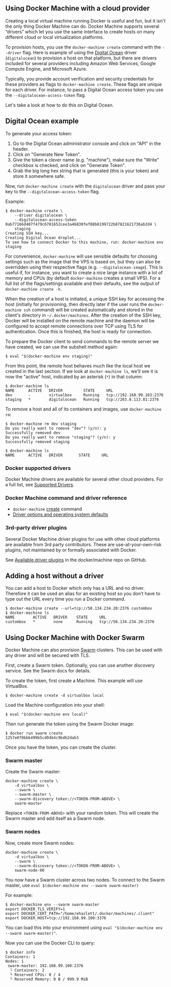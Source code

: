 <!--[metadata]>
+++
title = "Using Docker Machine with a cloud provider"
description = "Using Docker Machine with a cloud provider"
keywords = ["docker, machine, amazonec2, azure, digitalocean, google, openstack, rackspace, softlayer, virtualbox, vmwarefusion, vmwarevcloudair, vmwarevsphere, exoscale"]
[menu.main]
parent="smn_workw_machine"
weight=2
+++
<![end-metadata]-->

## Using Docker Machine with a cloud provider

Creating a local virtual machine running Docker is useful and fun, but it isn't the only thing Docker Machine can do. Docker Machine supports several
“drivers” which let you use the same interface to create hosts on many different
cloud or local virtualization platforms.

To provision hosts, you use the
`docker-machine create` command with the `--driver` flag. Here is example of using the [Digital Ocean](https://digitalocean.com) driver (`digitalocean`) to provision a host on that platform, but there are drivers included for several providers including
Amazon Web Services, Google Compute Engine, and Microsoft Azure.

Typically, you provide account verification and security credentials for these providers as flags to `docker-machine create`. These flags are unique for each
driver.  For instance, to pass a Digital Ocean access token you use the
`--digitalocean-access-token` flag.

Let's take a look at how to do this on Digital Ocean.

## Digital Ocean example

To generate your access token:

1.  Go to the Digital Ocean administrator console and click on "API" in the header.
2.  Click on "Generate New Token".
3.  Give the token a clever name (e.g. "machine"), make sure the "Write" checkbox
    is checked, and click on "Generate Token".
4.  Grab the big long hex string that is generated (this is your token) and store
    it somewhere safe.

Now, run `docker-machine create` with the `digitalocean` driver and pass your key to
the `--digitalocean-access-token` flag.

Example:

    $ docker-machine create \
        --driver digitalocean \
        --digitalocean-access-token 0ab77166d407f479c6701652cee3a46830fef88b8199722b87821621736ab2d4 \
        staging
    Creating SSH key...
    Creating Digital Ocean droplet...
    To see how to connect Docker to this machine, run: docker-machine env staging

For convenience, `docker-machine` will use sensible defaults for choosing
settings such as the image that the VPS is based on, but they can also be
overridden using their respective flags (e.g. `--digitalocean-image`). This is
useful if, for instance, you want to create a nice large instance with a lot of
memory and CPUs (by default `docker-machine` creates a small VPS). For a full
list of the flags/settings available and their defaults, see the output of
`docker-machine create -h`.

When the creation of a host is initiated, a unique SSH key for accessing the
host (initially for provisioning, then directly later if the user runs the
`docker-machine ssh` command) will be created automatically and stored in the
client's directory in `~/.docker/machines`. After the creation of the SSH key,
Docker will be installed on the remote machine and the daemon will be configured
to accept remote connections over TCP using TLS for authentication. Once this
is finished, the host is ready for connection.

To prepare the Docker client to send commands to the remote server we have
created, we can use the subshell method again:

    $ eval "$(docker-machine env staging)"

From this point, the remote host behaves much like the local host we created in the last section. If we look at `docker-machine ls`, we'll see it is now the
"active" host, indicated by an asterisk (`*`) in that column:

    $ docker-machine ls
    NAME      ACTIVE   DRIVER         STATE     URL
    dev       -        virtualbox     Running   tcp://192.168.99.103:2376
    staging   *        digitalocean   Running   tcp://203.0.113.81:2376

To remove a host and all of its containers and images, use `docker-machine rm`:

    $ docker-machine rm dev staging
    Do you really want to remove "dev"? (y/n): y
    Successfully removed dev
    Do you really want to remove "staging"? (y/n): y
    Successfully removed staging

    $ docker-machine ls
    NAME      ACTIVE   DRIVER       STATE     URL

### Docker supported drivers

Docker Machine drivers are available for several other cloud providers. For a full list, see [Supported Drivers](https://docs.docker.com/machine/drivers/).

### Docker Machine command and driver reference

-   `docker-machine` [create](https://docs.docker.com/machine/reference/create/) command
-   [Driver options and operating system defaults](https://docs.docker.com/machine/drivers/os-base/)

### 3rd-party driver plugins

  Several Docker Machine driver plugins for use with other cloud platforms are available from 3rd party contributors. These are use-at-your-own-risk plugins, not maintained by or formally associated with Docker.

  See [Available driver plugins](https://github.com/docker/machine/blob/master/docs/AVAILABLE_DRIVER_PLUGINS.md) in the docker/machine repo on GitHub.

## Adding a host without a driver

You can add a host to Docker which only has a URL and no driver. Therefore it can be used an alias for an existing host so you don’t have to type out the URL every time you run a Docker command.

    $ docker-machine create --url=tcp://50.134.234.20:2376 custombox
    $ docker-machine ls
    NAME        ACTIVE   DRIVER    STATE     URL
    custombox   *        none      Running   tcp://50.134.234.20:2376

## Using Docker Machine with Docker Swarm

Docker Machine can also provision [Swarm](https://github.com/docker/swarm)
clusters. This can be used with any driver and will be secured with TLS.

First, create a Swarm token. Optionally, you can use another discovery service.
See the Swarm docs for details.

To create the token, first create a Machine. This example will use VirtualBox.

    $ docker-machine create -d virtualbox local

Load the Machine configuration into your shell:

    $ eval "$(docker-machine env local)"

Then run generate the token using the Swarm Docker image:

    $ docker run swarm create
    1257e0f0bbb499b5cd04b4c9bdb2dab3

Once you have the token, you can create the cluster.

### Swarm master

Create the Swarm master:

    docker-machine create \
        -d virtualbox \
        --swarm \
        --swarm-master \
        --swarm-discovery token://<TOKEN-FROM-ABOVE> \
        swarm-master

Replace `<TOKEN-FROM-ABOVE>` with your random token.
This will create the Swarm master and add itself as a Swarm node.

### Swarm nodes

Now, create more Swarm nodes:

    docker-machine create \
        -d virtualbox \
        --swarm \
        --swarm-discovery token://<TOKEN-FROM-ABOVE> \
        swarm-node-00

You now have a Swarm cluster across two nodes.
To connect to the Swarm master, use `eval $(docker-machine env --swarm swarm-master)`

For example:

    $ docker-machine env --swarm swarm-master
    export DOCKER_TLS_VERIFY=1
    export DOCKER_CERT_PATH="/home/ehazlett/.docker/machines/.client"
    export DOCKER_HOST=tcp://192.168.99.100:3376

You can load this into your environment using
`eval "$(docker-machine env --swarm swarm-master)"`.

Now you can use the Docker CLI to query:

    $ docker info
    Containers: 1
    Nodes: 1
     swarm-master: 192.168.99.100:2376
      └ Containers: 2
      └ Reserved CPUs: 0 / 4
      └ Reserved Memory: 0 B / 999.9 MiB
